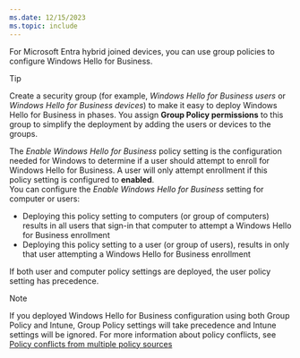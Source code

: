 ```yaml
---
ms.date: 12/15/2023
ms.topic: include
---
```


For Microsoft Entra hybrid joined devices, you can use group policies to configure Windows Hello for Business.

> [!TIP]
> Create a security group (for example, *Windows Hello for Business users* or *Windows Hello for Business devices*) to make it easy to deploy Windows Hello for Business in phases. You assign **Group Policy permissions** to this group to simplify the deployment by adding the users or devices to the groups.

The *Enable Windows Hello for Business* policy setting is the configuration needed for Windows to determine if a user should attempt to enroll for Windows Hello for Business. A user will only attempt enrollment if this policy setting is configured to **enabled**.\
You can configure the *Enable Windows Hello for Business* setting for computer or users:

- Deploying this policy setting to computers (or group of computers) results in all users that sign-in that computer to attempt a Windows Hello for Business enrollment
- Deploying this policy setting to a user (or group of users), results in only that user attempting a Windows Hello for Business enrollment

If both user and computer policy settings are deployed, the user policy setting has precedence.

> [!NOTE]
> If you deployed Windows Hello for Business configuration using both Group Policy and Intune, Group Policy settings will take precedence and Intune settings will be ignored. For more information about policy conflicts, see [Policy conflicts from multiple policy sources](../../configure.md#policy-conflicts-from-multiple-policy-sources)
